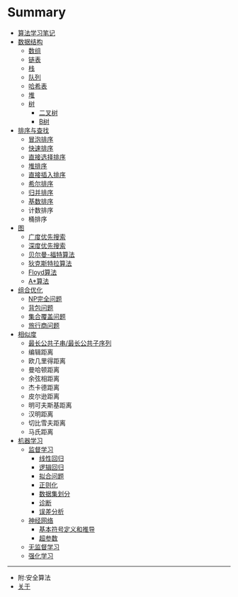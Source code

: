 # Summary

* [算法学习笔记](README.md)
* [数据结构](data-structure/index.md)
    * [数组](data-structure/array.md)
    * [链表](data-structure/linked-list.md)
    * [栈](data-structure/stack.md)
    * [队列](data-structure/queue.md)
    * [哈希表](data-structure/hash-table.md)
    * [堆](data-structure/heap.md)
    * [树](data-structure/tree.md)
        * [二叉树](data-structure/binary-tree.md)
        * [B树](data-structure/b-tree.md)
* [排序与查找](sort-and-search/index.md)
    * [冒泡排序](sort-and-search/bubble-sort.md)
    * [快速排序](sort-and-search/quick-sort.md)
    * [直接选择排序](sort-and-search/selection-sort.md)
    * [堆排序](sort-and-search/heap-sort.md)
    * [直接插入排序](sort-and-search/insertion-sort.md)
    * [希尔排序](sort-and-search/shell-sort.md)
    * [归并排序](sort-and-search/merge-sort.md)
    * [基数排序](sort-and-search/radix-sort.md)
    * 计数排序
    * 桶排序
* [图](graph/index.md)
    * [广度优先搜索](graph/breadth-first-search.md)
    * [深度优先搜索](graph/depth-first-search.md)
    * [贝尔曼-福特算法](graph/bellman-ford.md)
    * [狄克斯特拉算法](graph/dijkstra.md)
    * [Floyd算法](graph/floyd.md)
    * [A*算法](graph/a-start.md)
* [组合优化](combinatorial-optimization/index.md)
    * [NP完全问题](combinatorial-optimization/np-completeness.md)
    * [背包问题](combinatorial-optimization/knapsack-problem.md)
    * [集合覆盖问题](combinatorial-optimization/set-covering-problem.md)
    * [旅行商问题](combinatorial-optimization/traveling-salesman-problem.md)
* [相似度](similarity/index.md)
    * [最长公共子串/最长公共子序列](similarity/lcs.md)
    * 编辑距离
    * 欧几里得距离
    * 曼哈顿距离
    * 余弦相距离
    * 杰卡德距离
    * 皮尔逊距离
    * 明可夫斯基距离
    * 汉明距离
    * 切比雪夫距离
    * 马氏距离
* [机器学习](machine-learning/index.md)
    * [监督学习](machine-learning/supervised-learning/index.md)
        * [线性回归](machine-learning/supervised-learning/linear-regression.md)
        * [逻辑回归](machine-learning/supervised-learning/logistic-regression.md)
        * [拟合问题](machine-learning/supervised-learning/fitting.md)
        * [正则化](machine-learning/supervised-learning/regularization.md)
        * [数据集划分](machine-learning/supervised-learning/data-set-division.md)
        * [诊断](machine-learning/supervised-learning/giagnosing.md)
        * [误差分析](machine-learning/supervised-learning/error-analysis.md)
    * [神经网络](machine-learning/neural-network/index.md)
        * [基本符号定义和推导](machine-learning/neural-network/base-symbol.md)
        * [超参数](machine-learning/neural-network/hyperparameter.md)
    * [无监督学习](machine-learning/unsupervised-learning/index.md)
    * [强化学习](machine-learning/reinforcement-learning/index.md)

-----
* 附:安全算法
* [关于](about.md)

